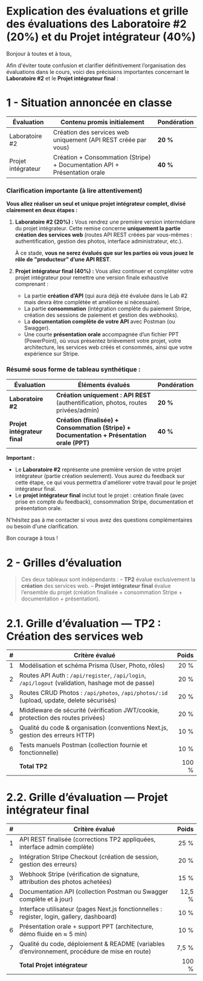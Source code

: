 <h1 id="explication-evaluations">Explication des évaluations et grille des évaluations des Laboratoire #2 (20%) et du Projet intégrateur (40%)</h1>

Bonjour à toutes et à tous,

Afin d'éviter toute confusion et clarifier définitivement l’organisation des évaluations dans le cours, voici des précisions importantes concernant le **Laboratoire #2** et le **Projet intégrateur final** :

# 1 - Situation annoncée en classe

| Évaluation         | Contenu promis initialement                                               | Pondération |
| ------------------ | ------------------------------------------------------------------------- | ----------- |
| Laboratoire #2     | Création des services web uniquement (API REST créée par vous)            | **20 %**    |
| Projet intégrateur | Création + Consommation (Stripe) + Documentation API + Présentation orale | **40 %**    |

### Clarification importante (à lire attentivement)

**Vous allez réaliser un seul et unique projet intégrateur complet, divisé clairement en deux étapes :**

1. **Laboratoire #2 (20%) :**
   Vous rendrez une première version intermédiare du projet intégrateur. Cette remise concerne **uniquement la partie création des services web** (routes API REST créées par vous-mêmes : authentification, gestion des photos, interface administrateur, etc.).

   À ce stade, **vous ne serez évalués que sur les parties où vous jouez le rôle de "producteur" d’une API REST**.

2. **Projet intégrateur final (40%) :**
   Vous allez continuer et compléter votre projet intégrateur pour remettre une version finale exhaustive comprenant :

   * La partie **création d’API** (qui aura déjà été évaluée dans le Lab #2 mais devra être complétée et améliorée si nécessaire).
   * La partie **consommation** (intégration complète du paiement Stripe, création des sessions de paiement et gestion des webhooks).
   * La **documentation complète de votre API** avec Postman (ou Swagger).
   * Une courte **présentation orale** accompagnée d’un fichier PPT (PowerPoint), où vous présentez brièvement votre projet, votre architecture, les services web créés et consommés, ainsi que votre expérience sur Stripe.

### Résumé sous forme de tableau synthétique :

| Évaluation                   | Éléments évalués                                                                            | Pondération |
| ---------------------------- | ------------------------------------------------------------------------------------------- | ----------- |
| **Laboratoire #2**           | **Création uniquement : API REST** (authentification, photos, routes privées/admin)         | **20 %**   |
| **Projet intégrateur final** | **Création (finalisée) + Consommation (Stripe) + Documentation + Présentation orale (PPT)** | **40 %**   |

**Important :**

* Le **Laboratoire #2** représente une première version de votre projet intégrateur (partie création seulement). Vous aurez du feedback sur cette étape, ce qui vous permettra d'améliorer votre travail pour le projet intégrateur final.
* Le **projet intégrateur final** inclut tout le projet : création finale (avec prise en compte du feedback), consommation Stripe, documentation et présentation orale.

N'hésitez pas à me contacter si vous avez des questions complémentaires ou besoin d'une clarification.

Bon courage à tous !




# 2 - Grilles d’évaluation 

> Ces deux tableaux sont indépendants :
> – **TP2** évalue exclusivement la **création** des services web.
> – **Projet intégrateur final** évalue l’ensemble du projet (création finalisée + consommation Stripe + documentation + présentation).



# 2.1. Grille d’évaluation — **TP2 : Création des services web**

| # | Critère évalué                                                                                     | Poids |
| - | -------------------------------------------------------------------------------------------------- | ----: |
| 1 | Modélisation et schéma Prisma (User, Photo, rôles)                                                 |  20 % |
| 2 | Routes API Auth : `/api/register`, `/api/login`, `/api/logout`  (validation, hashage mot de passe) |  20 % |
| 3 | Routes CRUD Photos : `/api/photos`, `/api/photos/:id` (upload, update, delete sécurisés)           |  20 % |
| 4 | Middleware de sécurité (vérification JWT/cookie, protection des routes privées)                    |  20 % |
| 5 | Qualité du code & organisation (conventions Next.js, gestion des erreurs HTTP)                     |  10 % |
| 6 | Tests manuels Postman (collection fournie et fonctionnelle)                                        |  10 % |
|   | **Total TP2**                                                                                      | 100 % |



# 2.2. Grille d’évaluation — **Projet intégrateur final**

| # | Critère évalué                                                                                |  Poids |
| - | --------------------------------------------------------------------------------------------- | -----: |
| 1 | API REST finalisée (corrections TP2 appliquées, interface admin complète)                     |   25 % |
| 2 | Intégration Stripe Checkout (création de session, gestion des erreurs)                        |   20 % |
| 3 | Webhook Stripe (vérification de signature, attribution des photos achetées)                   |   15 % |
| 4 | Documentation API (collection Postman ou Swagger complète et à jour)                          | 12,5 % |
| 5 | Interface utilisateur (pages Next.js fonctionnelles : register, login, gallery, dashboard)    |   10 % |
| 6 | Présentation orale + support PPT (architecture, démo fluide en ≈ 5 min)                       |   10 % |
| 7 | Qualité du code, déploiement & README (variables d’environnement, procédure de mise en route) |  7,5 % |
|   | **Total Projet intégrateur**                                                                  |  100 % |



